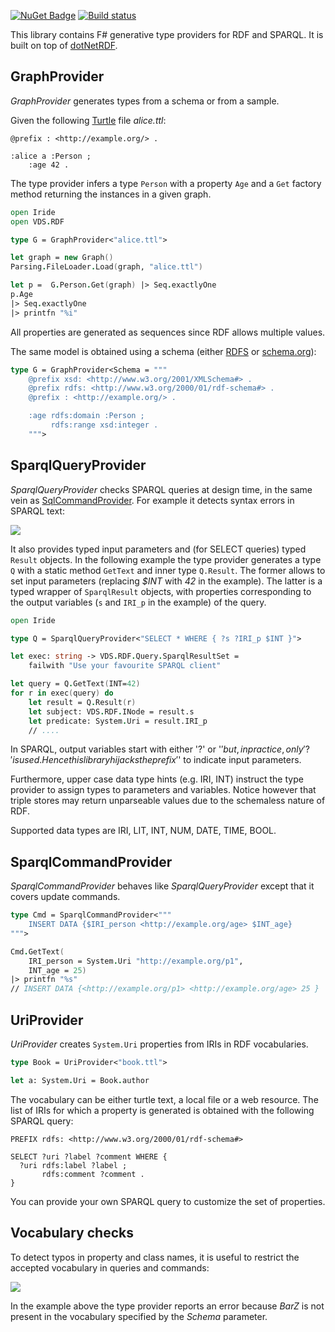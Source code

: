 [![NuGet Badge](https://buildstats.info/nuget/Iride)](https://www.nuget.org/packages/Iride)
[![Build status](https://ci.appveyor.com/api/projects/status/v69lb0ykwmm0iuf6/branch/master?svg=true)](https://ci.appveyor.com/project/giacomociti/iride/branch/master)

This library contains F# generative type providers for RDF and SPARQL. It is built on top of [dotNetRDF](https://github.com/dotnetrdf/dotnetrdf).

## GraphProvider

_GraphProvider_ generates types from a schema or from a sample.

Given the following [Turtle](https://www.w3.org/TR/turtle/) file _alice.ttl_:

```ttl
@prefix : <http://example.org/> .

:alice a :Person ;
    :age 42 .
```

The type provider infers a type `Person` with a property `Age` and a `Get` factory method returning the instances in a given graph.

```fs
open Iride
open VDS.RDF

type G = GraphProvider<"alice.ttl">

let graph = new Graph()
Parsing.FileLoader.Load(graph, "alice.ttl")

let p =  G.Person.Get(graph) |> Seq.exactlyOne
p.Age
|> Seq.exactlyOne
|> printfn "%i"

```

All properties are generated as sequences since RDF allows multiple values.

The same model is obtained using a schema (either [RDFS](https://www.w3.org/TR/rdf-schema/) or [schema.org](schema.org)):

```fs
type G = GraphProvider<Schema = """
    @prefix xsd: <http://www.w3.org/2001/XMLSchema#> .
    @prefix rdfs: <http://www.w3.org/2000/01/rdf-schema#> .
    @prefix : <http://example.org/> .

    :age rdfs:domain :Person ;
         rdfs:range xsd:integer .
    """>
```

## SparqlQueryProvider

_SparqlQueryProvider_ checks SPARQL queries at design time, in the same vein as [SqlCommandProvider](http://fsprojects.github.io/FSharp.Data.SqlClient/).
For example it detects syntax errors in SPARQL text:

![](https://github.com/giacomociti/iride/blob/master/tests/Ask.PNG)

It also provides typed input parameters and (for SELECT queries) typed `Result` objects.
In the following example the type provider generates a type `Q` with a static method `GetText` and inner type `Q.Result`.
The former allows to set input parameters (replacing _$INT_ with _42_ in the example).
The latter is a typed wrapper of `SparqlResult` objects, with properties corresponding to
the output variables (`s` and `IRI_p` in the example) of the query.

```fs
open Iride

type Q = SparqlQueryProvider<"SELECT * WHERE { ?s ?IRI_p $INT }">

let exec: string -> VDS.RDF.Query.SparqlResultSet =
    failwith "Use your favourite SPARQL client"

let query = Q.GetText(INT=42)
for r in exec(query) do
    let result = Q.Result(r)
    let subject: VDS.RDF.INode = result.s
    let predicate: System.Uri = result.IRI_p
    // ....
```

In SPARQL, output variables start with either '?' or '$' but, in practice, only '?' is used.
Hence this library hijacks the prefix '$' to indicate input parameters.

Furthermore, upper case data type hints (e.g. IRI, INT) instruct the type provider to
assign types to parameters and variables. Notice however that triple stores
may return unparseable values due to the schemaless nature of RDF.

Supported data types are IRI, LIT, INT, NUM, DATE, TIME, BOOL.

## SparqlCommandProvider

_SparqlCommandProvider_ behaves like _SparqlQueryProvider_ except that it covers update commands.

```fs
type Cmd = SparqlCommandProvider<"""
    INSERT DATA {$IRI_person <http://example.org/age> $INT_age}
""">

Cmd.GetText(
    IRI_person = System.Uri "http://example.org/p1",
    INT_age = 25)
|> printfn "%s"
// INSERT DATA {<http://example.org/p1> <http://example.org/age> 25 }
```

## UriProvider

_UriProvider_ creates `System.Uri` properties from IRIs in RDF vocabularies.

```fs
type Book = UriProvider<"book.ttl">

let a: System.Uri = Book.author
```

The vocabulary can be either turtle text, a local file or a web resource.
The list of IRIs for which a property is generated is obtained with the following SPARQL query:

```sparql
PREFIX rdfs: <http://www.w3.org/2000/01/rdf-schema#>

SELECT ?uri ?label ?comment WHERE {
  ?uri rdfs:label ?label ;
       rdfs:comment ?comment .
}
```

You can provide your own SPARQL query to customize the set of properties.

## Vocabulary checks

To detect typos in property and class names, it is useful to restrict the accepted vocabulary in queries and commands:

![](https://github.com/giacomociti/iride/blob/master/tests/RdfSchema.PNG)

In the example above the type provider reports an error because _BarZ_ is not present in the vocabulary specified by the _Schema_ parameter.
